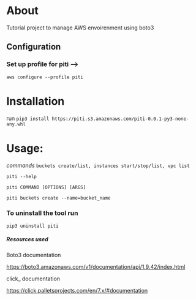 
# About 

Tutorial project to manage AWS envoirenment using boto3


## Configuration

### Set up profile for piti -->


`aws configure --profile piti`



# Installation

run `pip3 install https://piti.s3.amazonaws.com/piti-0.0.1-py3-none-any.whl`


# Usage:

*commands*  `buckets create/list, instances start/stop/list, vpc list`

`piti --help`

`piti COMMAND [OPTIONS] [ARGS]`

`piti buckets create --name=bucket_name`


### To uninstall the tool run 

`pip3 uninstall piti`



##### Resources used

Boto3 documentation

https://boto3.amazonaws.com/v1/documentation/api/1.9.42/index.html

click_ documentation

https://click.palletsprojects.com/en/7.x/#documentation